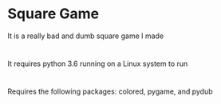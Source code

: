 # Square Game
It is a really bad and dumb square game I made
#
It requires python 3.6 running on a Linux system to run
#
Requires the following packages: colored, pygame, and pydub
#
